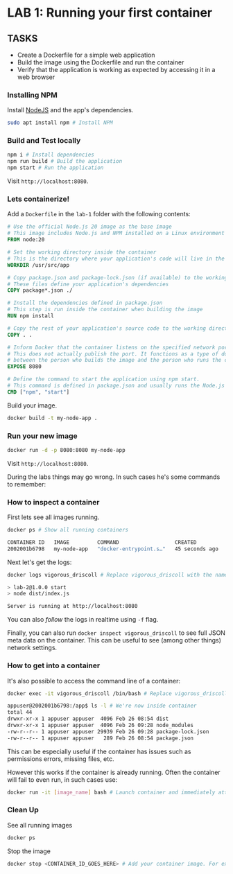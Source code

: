 # LAB 1: Running your first container

## TASKS

- Create a Dockerfile for a simple web application
- Build the image using the Dockerfile and run the container
- Verify that the application is working as expected by accessing it in a web browser

### Installing NPM

Install [NodeJS](https://nodejs.org/en) and the app's dependencies.

```bash
sudo apt install npm # Install NPM
```

### Build and Test locally

```bash
npm i # Install dependencies
npm run build # Build the application
npm start # Run the application
```

Visit `http://localhost:8080`.

### Lets containerize!

Add a `Dockerfile` in the `lab-1` folder with the following contents:

```dockerfile
# Use the official Node.js 20 image as the base image
# This image includes Node.js and NPM installed on a Linux environment
FROM node:20

# Set the working directory inside the container
# This is the directory where your application's code will live in the container
WORKDIR /usr/src/app

# Copy package.json and package-lock.json (if available) to the working directory
# These files define your application's dependencies
COPY package*.json ./

# Install the dependencies defined in package.json
# This step is run inside the container when building the image
RUN npm install

# Copy the rest of your application's source code to the working directory in the container
COPY . .

# Inform Docker that the container listens on the specified network port at runtime.
# This does not actually publish the port. It functions as a type of documentation
# between the person who builds the image and the person who runs the container, about which ports are intended to be published
EXPOSE 8080

# Define the command to start the application using npm start.
# This command is defined in package.json and usually runs the Node.js server.
CMD ["npm", "start"]
```

Build your image.

```bash
docker build -t my-node-app .
```

### Run your new image

```bash
docker run -d -p 8080:8080 my-node-app
```

Visit `http://localhost:8080`.

During the labs things may go wrong. In such cases he's some commands to remember:

### How to inspect a container

First lets see all images running.

```bash
docker ps # Show all running containers

CONTAINER ID   IMAGE         COMMAND                  CREATED          STATUS          PORTS                              NAMES
2002001b6798   my-node-app   "docker-entrypoint.s…"   45 seconds ago   Up 45 seconds   3000/tcp, 0.0.0.0:8080->8080/tcp   vigorous_driscoll
```

Next let's get the logs:

```bash
docker logs vigorous_driscoll # Replace vigorous_driscoll with the name or container id

> lab-2@1.0.0 start
> node dist/index.js

Server is running at http://localhost:8080
```

You can also _follow_ the logs in realtime using `-f` flag.

Finally, you can also run `docker inspect vigorous_driscoll` to see full JSON meta data on the container. This can be useful to see (among other things) network settings.

### How to get into a container

It's also possible to access the command line of a container:

```bash
docker exec -it vigorous_driscoll /bin/bash # Replace vigorous_driscoll with the name or container id

appuser@2002001b6798:/app$ ls -l # We're now inside container
total 44
drwxr-xr-x 1 appuser appuser  4096 Feb 26 08:54 dist
drwxr-xr-x 1 appuser appuser  4096 Feb 26 09:28 node_modules
-rw-r--r-- 1 appuser appuser 29939 Feb 26 09:28 package-lock.json
-rw-r--r-- 1 appuser appuser   289 Feb 26 08:54 package.json
```

This can be especially useful if the container has issues such as permissions errors, missing files, etc.

However this works if the container is already running. Often the container will fail to even run, in such cases use:

```bash
docker run -it [image_name] bash # Launch container and immediately attach to it.
```

### Clean Up

See all running images

```bash
docker ps
```

Stop the image

```bash
docker stop <CONTAINER_ID_GOES_HERE> # Add your container image. For example 'docker stop 43acd01c7d1c'
```

